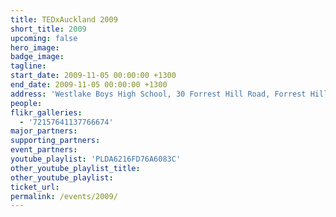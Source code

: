 ```yaml
---
title: TEDxAuckland 2009
short_title: 2009
upcoming: false
hero_image:
badge_image:
tagline:
start_date: 2009-11-05 00:00:00 +1300
end_date: 2009-11-05 00:00:00 +1300
address: 'Westlake Boys High School, 30 Forrest Hill Road, Forrest Hill, Auckland 0620'
people:
flikr_galleries:
  - '72157641137766674'
major_partners:
supporting_partners:
event_partners:
youtube_playlist: 'PLDA6216FD76A6083C'
other_youtube_playlist_title:
other_youtube_playlist:
ticket_url:
permalink: /events/2009/
---
```

